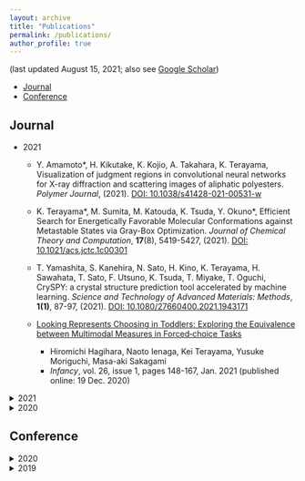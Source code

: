 ```yaml
---
layout: archive
title: "Publications"
permalink: /publications/
author_profile: true
---
```


(last updated August 15, 2021; also see [Google Scholar](https://scholar.google.co.jp/citations?hl=ja&user=MPsRQl0AAAAJ))

* [Journal](#Journal)
* [Conference](#Conference)


## Journal
- 2021
    - Y. Amamoto\*, H. Kikutake, K. Kojio, A. Takahara, K. Terayama, Visualization of judgment regions in convolutional neural networks for X-ray diffraction and scattering images of aliphatic polyesters. *Polymer Journal*, (2021). [DOI: 10.1038/s41428-021-00531-w](https://doi.org/10.1038/s41428-021-00531-w)
    - K. Terayama\*, M. Sumita, M. Katouda, K. Tsuda, Y. Okuno\*, Efficient Search for Energetically Favorable Molecular Conformations against Metastable States via Gray-Box Optimization. *Journal of Chemical Theory and Computation*, **17**(8), 5419-5427, (2021). [DOI: 10.1021/acs.jctc.1c00301](https://doi.org/10.1021/acs.jctc.1c00301)
    - T. Yamashita, S. Kanehira, N. Sato, H. Kino, K. Terayama, H. Sawahata, T. Sato, F. Utsuno, K. Tsuda, T. Miyake, T. Oguchi, CrySPY: a crystal structure prediction tool accelerated by machine learning. *Science and Technology of Advanced Materials: Methods*, **1(1)**, 87-97, (2021). [DOI: 10.1080/27660400.2021.1943171](https://doi.org/10.1080/27660400.2021.1943171) 



    - [Looking Represents Choosing in Toddlers: Exploring the Equivalence between Multimodal Measures in Forced‐choice Tasks](https://doi.org/10.1111/infa.12377)  
        - Hiromichi Hagihara, Naoto Ienaga, Kei Terayama, Yusuke Moriguchi, Masa-aki Sakagami  
        - _Infancy_, vol. 26, issue 1, pages 148-167, Jan. 2021 (published online: 19 Dec. 2020)


<details><summary>2021</summary>

### [Looking Represents Choosing in Toddlers: Exploring the Equivalence between Multimodal Measures in Forced‐choice Tasks](https://doi.org/10.1111/infa.12377)  
Hiromichi Hagihara, Naoto Ienaga, Kei Terayama, Yusuke Moriguchi, Masa-aki Sakagami  
_Infancy_, vol. 26, issue 1, pages 148-167, Jan. 2021 (published online: 19 Dec. 2020)

</details>

<details><summary>2020</summary>

### [Computer Vision-Based Approach for Quantifying Occupational Therapists’ Qualitative Evaluations of Postural Control](https://doi.org/10.1155/2020/8542191)  
Hiromichi Hagihara, Naoto Ienaga, Daiki Enomoto, Shuhei Takahata, Hiroyuki Ishihara, Haruka Noda, Koji Tsuda, Kei Terayama  
_Occupational Therapy International_, vol. 2020, Article ID 8542191, 9 pages, 27 Apr. 2020

</details>

## Conference


<details><summary>2020</summary>

### ペンタブレットを用いた書字能力の評価ツール開発に向けた予備的研究  
高畑脩平, 新庄真帆, 遠田千晶, 萩原広道, 榎本大貴  
_第54回日本作業療法学会_, 2020年9月25日 - 2020年10月25日 [Poster]  
  
</details>

<details><summary>2019</summary>

</details>






